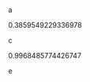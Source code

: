 a
<!--START:foo-->
0.3859549229336978
<!--END:foo-->
c
<!--START:bar-->
0.9968485774426747
<!--END:bar-->
e
